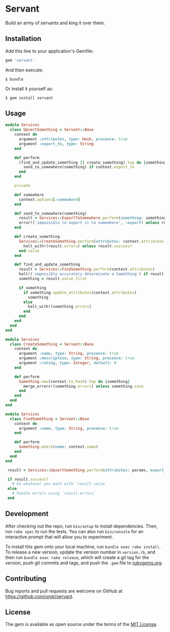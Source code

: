 # Servant

Build an army of servants and king it over them.

## Installation

Add this line to your application's Gemfile:

```ruby
gem 'servant'
```

And then execute:

```
$ bundle
```

Or install it yourself as:

```
$ gem install servant
```

## Usage

```ruby
module Services
  class UpsertSomething < Servant::Base
    context do
      argument :attributes, type: Hash, presence: true
      argument :export_to, type: String
    end

    def perform
      (find_and_update_something || create_something).tap do |something|
        send_to_somewhere(something) if context.export_to
      end
    end

    private

    def somewhere
      context.options[:somewhere]
    end

    def send_to_somewhere(something)
      result = Services::ExportToSomewhere.perform(something: something, to: context.export_to)
      error!('impossible to export it to somewhere', :export) unless result.success?
    end

    def create_something
      Services::CreateSomething.perform(attributes: context.attributes).tap do |result|
        halt_with!(result.errors) unless result.success?
      end.value
    end

    def find_and_update_something
      result = Services::FindSomething.perform(context.attributes)
      halt!('impossible accurately determinate a Something') if result.failed? || result.value.count > 1
      something = result.value.first

      if something
        if something.update_attributes(context.attributes)
          something
        else
          halt_with!(something.errors)
        end
      end
    end
  end
end
```

```ruby
module Services
  class CreateSomething < Servant::Base
    context do
      argument :name, type: String, presence: true
      argument :description, type: String, presence: true
      argument :rating, type: Integer, default: 0
    end

    def perform
      Something.new(context.to_hash).tap do |something|
        merge_errors!(something.errors) unless something.save
      end
    end
  end
end
```

```ruby
module Services
  class FindSomething < Servant::Base
    context do
      argument :name, type: String, presence: true
    end

    def perform
      Something.where(name: context.name)
    end
  end
end
```

```ruby
 result = Services::UpsertSomething.perform(attributes: params, export_to: :somewhere)

 if result.success?
   # Do whatever you want with `result.value`
 else
   # handle errors using `result.errors`
 end
```

## Development

After checking out the repo, run `bin/setup` to install dependencies. Then, run `rake spec` to run the tests. You can also run `bin/console` for an interactive prompt that will allow you to experiment.

To install this gem onto your local machine, run `bundle exec rake install`. To release a new version, update the version number in `version.rb`, and then run `bundle exec rake release`, which will create a git tag for the version, push git commits and tags, and push the `.gem` file to [rubygems.org](https://rubygems.org).

## Contributing

Bug reports and pull requests are welcome on GitHub at https://github.com/undr/servant.


## License

The gem is available as open source under the terms of the [MIT License](http://opensource.org/licenses/MIT).
